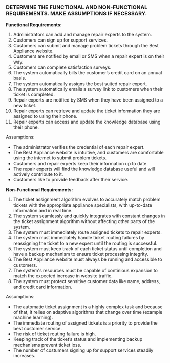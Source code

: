 ### DETERMINE THE FUNCTIONAL AND NON-FUNCTIONAL REQUIREMENTS. MAKE ASSUMPTIONS IF NECESSARY.

**Functional Requirements:**

1. Administrators can add and manage repair experts to the system.
2. Customers can sign up for support services.
3. Customers can submit and manage problem tickets through the Best Appliance website.
4. Customers are notified by email or SMS when a repair expert is on their way.
5. Customers can complete satisfaction surveys.
6. The system automatically bills the customer’s credit card on an annual basis.
7. The system automatically assigns the best suited repair expert.
8. The system automatically emails a survey link to customers when their ticket is completed.
9. Repair experts are notified by SMS when they have been assigned to a new ticket.
10. Repair experts can retrieve and update the ticket information they are assigned to using their phone.
11. Repair experts can access and update the knowledge database using their phone.

Assumptions:

- The administrator verifies the credential of each repair expert.
- The Best Appliance website is intuitive, and customers are comfortable using the internet to submit problem tickets.
- Customers and repair experts keep their information up to date.
- The repair experts will find the knowledge database useful and will actively contribute to it.
- Customers like to provide feedback after their service.

**Non-Functional Requirements:**

1. The ticket assignment algorithm evolves to accurately match problem tickets with the appropriate appliance specialists, with up-to-date information and in real time. 
2. The system seamlessly and quickly integrates with constant changes in the ticket assignment algorithm without affecting other parts of the system.
3. The system must immediately route assigned tickets to repair experts.
4. The system must immediately handle ticket routing failures by reassigning the ticket to a new expert until the routing is successful.
5. The system must keep track of each ticket status until completion and have a backup mechanism to ensure ticket processing integrity.
7. The Best Appliance website must always be running and accessible to customers.
8. The system's resources must be capable of continious expansion to match the expected increase in website traffic.
9. The system must protect sensitive customer data like name, address, and credit card information.

Assumptions:

- The automatic ticket assignment is a highly complex task and because of that, it relies on adaptive algorithms that change over time (example machine learning).
- The immediate routing of assigned tickets is a priority to provide the best customer service.
- The risk of ticket routing failure is high.
- Keeping track of the ticket’s status and implementing backup mechanisms prevent ticket loss.
- The number of costumers signing up for support services steadily increases.
